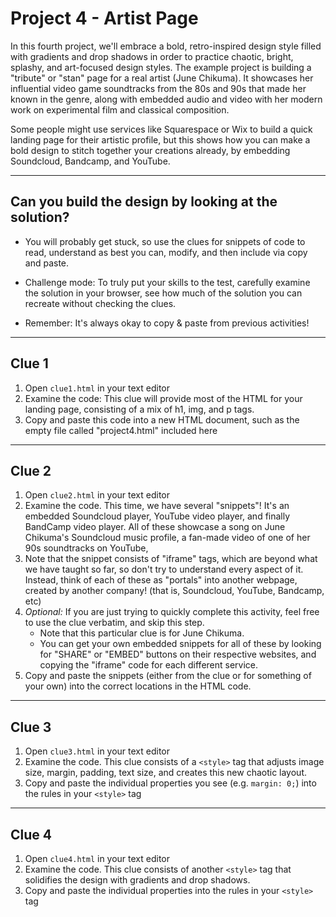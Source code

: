 # Project 4 - Artist Page

In this fourth project, we'll embrace a bold, retro-inspired design style
filled with gradients and drop shadows in order to practice chaotic, bright,
splashy, and art-focused design styles. The example project is building a
"tribute" or "stan" page for a real artist (June Chikuma). It showcases her
influential video game soundtracks from the 80s and 90s that made her known in
the genre, along with embedded audio and video with her modern work on
experimental film and classical composition.

Some people might use services like Squarespace or Wix to build a quick landing
page for their artistic profile, but this shows how you can make a bold design
to stitch together your creations already, by embedding Soundcloud, Bandcamp,
and YouTube.


--------------------------

## Can you build the design by looking at the solution?

- You will probably get stuck, so use the clues for snippets of code to read,
  understand as best you can, modify, and then include via copy and paste.

- Challenge mode: To truly put your skills to the test, carefully examine the
  solution in your browser, see how much of the solution you can recreate
  without checking the clues.

- Remember: It's always okay to copy & paste from previous activities!



--------------------------

## Clue 1

1. Open `clue1.html` in your text editor
2. Examine the code: This clue will provide most of the HTML for your landing
page, consisting of a mix of h1, img, and p tags.
3. Copy and paste this code into a new HTML document, such as the empty file
called "project4.html" included here




--------------------------

## Clue 2

1. Open `clue2.html` in your text editor
2. Examine the code. This time, we have several "snippets"! It's an embedded
Soundcloud player, YouTube video player, and finally BandCamp video player. All
of these showcase a song on June Chikuma's Soundcloud music profile, a fan-made
video of one of her 90s soundtracks on YouTube,
3. Note that the snippet consists of "iframe" tags, which are beyond what we have
taught so far, so don't try to understand every aspect of it. Instead,
think of each of these as "portals" into another webpage, created by another
company! (that is, Soundcloud, YouTube, Bandcamp, etc)
4. *Optional:* If you are just trying to quickly complete this activity, feel
free to use the clue verbatim, and skip this step.
    - Note that this particular clue is for June Chikuma.
    - You can get your own embedded snippets for all of these by looking for
      "SHARE" or "EMBED" buttons on their respective websites, and copying the
      "iframe" code for each different service.
5. Copy and paste the snippets (either from the clue or for something of your
own) into the correct locations in the HTML code.


--------------------------

## Clue 3

1. Open `clue3.html` in your text editor
2. Examine the code. This clue consists of a `<style>` tag that adjusts
image size, margin, padding, text size, and creates this new chaotic layout.
3. Copy and paste the individual properties you see (e.g. `margin: 0;`) into
the rules in your `<style>` tag


--------------------------

## Clue 4

1. Open `clue4.html` in your text editor
2. Examine the code. This clue consists of another `<style>` tag that
solidifies the design with gradients and drop shadows.
3. Copy and paste the individual properties into the rules in your `<style>` tag


